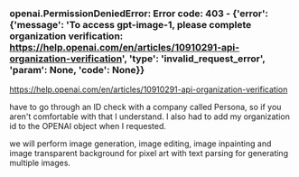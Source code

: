 ### openai.PermissionDeniedError: Error code: 403 - {'error': {'message': 'To access gpt-image-1, please complete organization verification: https://help.openai.com/en/articles/10910291-api-organization-verification', 'type': 'invalid_request_error', 'param': None, 'code': None}}

https://help.openai.com/en/articles/10910291-api-organization-verification

have to go through an ID check with a company called Persona, so if you aren't comfortable with that I understand.  I also had to add my organization id to the OPENAI object when I requested.

we will perform image generation, image editing, image inpainting and image transparent background for pixel art with text parsing for generating multiple images.